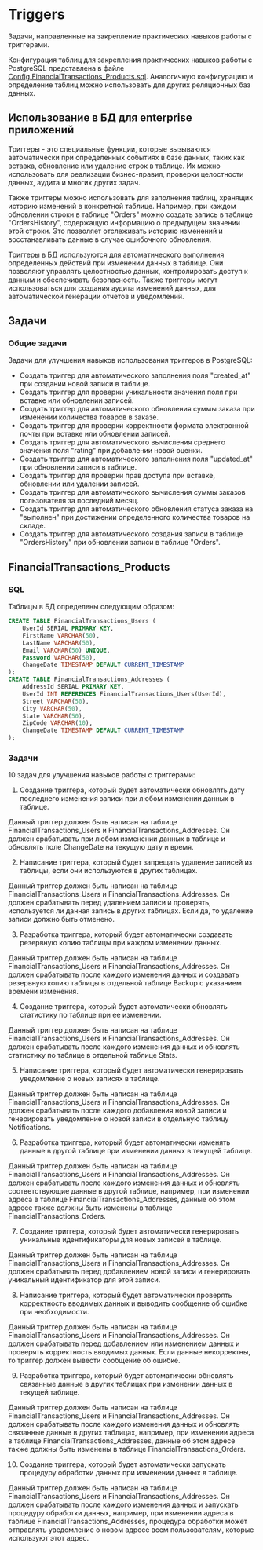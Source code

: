 # Triggers

Задачи, направленные на закрепление практических навыков работы с триггерами.

Конфигурация таблиц для закрепления практических навыков работы с PostgreSQL представлена в файле [Config.FinancialTransactions_Products.sql](../../../sql/postgresql/Config.FinancialTransactions_Products.sql). 
Аналогичную конфигурацию и определение таблиц можно использовать для других реляционных баз данных. 

## Использование в БД для enterprise приложений

Триггеры - это специальные функции, которые вызываются автоматически при определенных событиях в базе данных, таких как вставка, обновление или удаление строк в таблице. Их можно использовать для реализации бизнес-правил, проверки целостности данных, аудита и многих других задач.

Также триггеры можно использовать для заполнения таблиц, хранящих историю изменений в конкретной таблице. Например, при каждом обновлении строки в таблице "Orders" можно создать запись в таблице "OrdersHistory", содержащую информацию о предыдущем значении этой строки. Это позволяет отслеживать историю изменений и восстанавливать данные в случае ошибочного обновления.

Триггеры в БД используются для автоматического выполнения определенных действий при изменении данных в таблице. 
Они позволяют управлять целостностью данных, контролировать доступ к данным и обеспечивать безопасность. 
Также триггеры могут использоваться для создания аудита изменений данных, для автоматической генерации отчетов и уведомлений.

## Задачи

### Общие задачи 

Задачи для улучшения навыков использования триггеров в PostgreSQL:

- Создать триггер для автоматического заполнения поля "created_at" при создании новой записи в таблице.
- Создать триггер для проверки уникальности значения поля при вставке или обновлении записей.
- Создать триггер для автоматического обновления суммы заказа при изменении количества товаров в заказе.
- Создать триггер для проверки корректности формата электронной почты при вставке или обновлении записей.
- Создать триггер для автоматического вычисления среднего значения поля "rating" при добавлении новой оценки.
- Создать триггер для автоматического заполнения поля "updated_at" при обновлении записи в таблице.
- Создать триггер для проверки прав доступа при вставке, обновлении или удалении записей.
- Создать триггер для автоматического вычисления суммы заказов пользователя за последний месяц.
- Создать триггер для автоматического обновления статуса заказа на "выполнен" при достижении определенного количества товаров на складе.
- Создать триггер для автоматического создания записи в таблице "OrdersHistory" при обновлении записи в таблице "Orders".

## FinancialTransactions_Products

### SQL 

Таблицы в БД определены следующим образом:

```SQL
CREATE TABLE FinancialTransactions_Users (
    UserId SERIAL PRIMARY KEY,
    FirstName VARCHAR(50),
    LastName VARCHAR(50),
    Email VARCHAR(50) UNIQUE,
    Password VARCHAR(50),
    ChangeDate TIMESTAMP DEFAULT CURRENT_TIMESTAMP
);
CREATE TABLE FinancialTransactions_Addresses (
    AddressId SERIAL PRIMARY KEY,
    UserId INT REFERENCES FinancialTransactions_Users(UserId),
    Street VARCHAR(50),
    City VARCHAR(50),
    State VARCHAR(50),
    ZipCode VARCHAR(10),
    ChangeDate TIMESTAMP DEFAULT CURRENT_TIMESTAMP
);
```

### Задачи

10 задач для улучшения навыков работы с триггерами:

1. Создание триггера, который будет автоматически обновлять дату последнего изменения записи при любом изменении данных в таблице.

Данный триггер должен быть написан на таблице FinancialTransactions_Users и FinancialTransactions_Addresses. 
Он должен срабатывать при любом изменении данных в таблице и обновлять поле ChangeDate на текущую дату и время.

2. Написание триггера, который будет запрещать удаление записей из таблицы, если они используются в других таблицах.

Данный триггер должен быть написан на таблице FinancialTransactions_Users и FinancialTransactions_Addresses. 
Он должен срабатывать перед удалением записи и проверять, используется ли данная запись в других таблицах. Если да, то удаление записи должно быть отменено.

3. Разработка триггера, который будет автоматически создавать резервную копию таблицы при каждом изменении данных.

Данный триггер должен быть написан на таблице FinancialTransactions_Users и FinancialTransactions_Addresses. 
Он должен срабатывать после каждого изменения данных и создавать резервную копию таблицы в отдельной таблице Backup с указанием времени изменения.

4. Создание триггера, который будет автоматически обновлять статистику по таблице при ее изменении.

Данный триггер должен быть написан на таблице FinancialTransactions_Users и FinancialTransactions_Addresses. 
Он должен срабатывать после каждого изменения данных и обновлять статистику по таблице в отдельной таблице Stats.

5. Написание триггера, который будет автоматически генерировать уведомление о новых записях в таблице.

Данный триггер должен быть написан на таблице FinancialTransactions_Users и FinancialTransactions_Addresses. 
Он должен срабатывать после каждого добавления новой записи и генерировать уведомление о новой записи в отдельную таблицу Notifications.

6. Разработка триггера, который будет автоматически изменять данные в другой таблице при изменении данных в текущей таблице.

Данный триггер должен быть написан на таблице FinancialTransactions_Users и FinancialTransactions_Addresses. 
Он должен срабатывать после каждого изменения данных и обновлять соответствующие данные в другой таблице, например, при изменении адреса в таблице FinancialTransactions_Addresses, данные об этом адресе также должны быть изменены в таблице FinancialTransactions_Orders.

7. Создание триггера, который будет автоматически генерировать уникальные идентификаторы для новых записей в таблице.

Данный триггер должен быть написан на таблице FinancialTransactions_Users и FinancialTransactions_Addresses. 
Он должен срабатывать перед добавлением новой записи и генерировать уникальный идентификатор для этой записи.

8. Написание триггера, который будет автоматически проверять корректность вводимых данных и выводить сообщение об ошибке при необходимости.

Данный триггер должен быть написан на таблице FinancialTransactions_Users и FinancialTransactions_Addresses. 
Он должен срабатывать перед добавлением или изменением данных и проверять корректность вводимых данных. Если данные некорректны, то триггер должен вывести сообщение об ошибке.

9. Разработка триггера, который будет автоматически обновлять связанные данные в других таблицах при изменении данных в текущей таблице.

Данный триггер должен быть написан на таблице FinancialTransactions_Users и FinancialTransactions_Addresses. 
Он должен срабатывать после каждого изменения данных и обновлять связанные данные в других таблицах, например, при изменении адреса в таблице FinancialTransactions_Addresses, данные об этом адресе также должны быть изменены в таблице FinancialTransactions_Orders.

10. Создание триггера, который будет автоматически запускать процедуру обработки данных при изменении данных в таблице.

Данный триггер должен быть написан на таблице FinancialTransactions_Users и FinancialTransactions_Addresses. 
Он должен срабатывать после каждого изменения данных и запускать процедуру обработки данных, например, при изменении адреса в таблице FinancialTransactions_Addresses, процедура обработки может отправлять уведомление о новом адресе всем пользователям, которые используют этот адрес.
